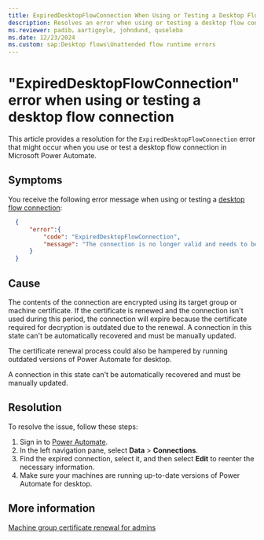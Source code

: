 ```yaml
---
title: ExpiredDesktopFlowConnection When Using or Testing a Desktop Flow Connection
description: Resolves an error when using or testing a desktop flow connection that hasn't been used since the target machine or group renewed its key in Microsoft Power Automate.
ms.reviewer: padib，aartigoyle, johndund, quseleba
ms.date: 12/23/2024
ms.custom: sap:Desktop flows\Unattended flow runtime errors
---
```

# "ExpiredDesktopFlowConnection" error when using or testing a desktop flow connection

This article provides a resolution for the `ExpiredDesktopFlowConnection` error that might occur when you use or test a desktop flow connection in Microsoft Power Automate.

## Symptoms

You receive the following error message when using or testing a [desktop flow connection](/power-automate/desktop-flows/desktop-flow-connections):

```json
  {
      "error":{
          "code": "ExpiredDesktopFlowConnection",
          "message": "The connection is no longer valid and needs to be updated. [...]"
      }
  }
```

## Cause

The contents of the connection are encrypted using its target group or machine certificate. If the certificate is renewed and the connection isn't used during this period, the connection will expire because the certificate required for decryption is outdated due to the renewal. A connection in this state can't be automatically recovered and must be manually updated.

The certificate renewal process could also be hampered by running outdated versions of Power Automate for desktop.

A connection in this state can't be automatically recovered and must be manually updated.

## Resolution

To resolve the issue, follow these steps:

1. Sign in to [Power Automate](https://make.powerautomate.com/).
2. In the left navigation pane, select **Data** > **Connections**.
3. Find the expired connection, select it, and then select **Edit** to reenter the necessary information.
4. Make sure your machines are running up-to-date versions of Power Automate for desktop.

## More information

[Machine group certificate renewal for admins](/power-automate/desktop-flows/machine-group-certificates-admins)
